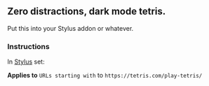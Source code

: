## Zero distractions, dark mode tetris.

Put this into your Stylus addon or whatever.

### Instructions
In [Stylus](https://add0n.com/stylus.html) set: 

**Applies to** `URLs starting with` to `https://tetris.com/play-tetris/`
